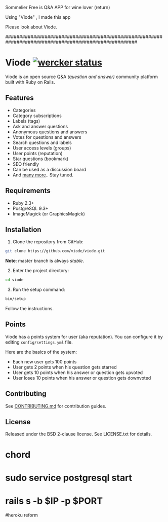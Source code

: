 Sommelier Free is Q&A APP for wine lover (return)

Using "Viode" , I made  this app

Please look about Viode.

#######################################################################################################

# Viode [![wercker status](https://app.wercker.com/status/daf9e5e93d529ec0e3435fc36c4347d4/s/master "wercker status")](https://app.wercker.com/project/byKey/daf9e5e93d529ec0e3435fc36c4347d4)

Viode is an open source Q&A _(question and answer)_ community platform built
with Ruby on Rails.

## Features

+ Categories
+ Category subscriptions
+ Labels (tags)
+ Ask and answer questions
+ Anonymous questions and answers
+ Votes for questions and answers
+ Search questions and labels
+ User access levels (groups)
+ User points (reputation)
+ Star questions (bookmark)
+ SEO friendly
+ Can be used as a discussion board
+ And [many more](https://github.com/viode/viode/labels/feature).. Stay tuned.

## Requirements

- Ruby 2.3+
- PostgreSQL 9.3+
- ImageMagick (or GraphicsMagick)

## Installation

1. Clone the repository from GitHub:

  ```sh
  git clone https://github.com/viode/viode.git
  ```

  **Note**: master branch is always _stable_.

2. Enter the project directory:

  ```sh
  cd viode
  ```

3. Run the setup command:

  ```sh
  bin/setup
  ```

  Follow the instructions.

## Points

Viode has a points system for user (aka reputation). You can configure it by
editing `config/settings.yml` file.  

Here are the basics of the system:

* Each new user gets 100 points
* User gets 2 points when his question gets starred
* User gets 10 points when his answer or question gets upvoted
* User loses 10 points when his answer or question gets downvoted

## Contributing

See
[CONTRIBUTING.md](https://github.com/viode/viode/blob/master/CONTRIBUTING.md)
for contribution guides.

## License

Released under the BSD 2-clause license. See LICENSE.txt for details.

# chord
# sudo service postgresql start
# rails s -b $IP -p $PORT
#heroku reform